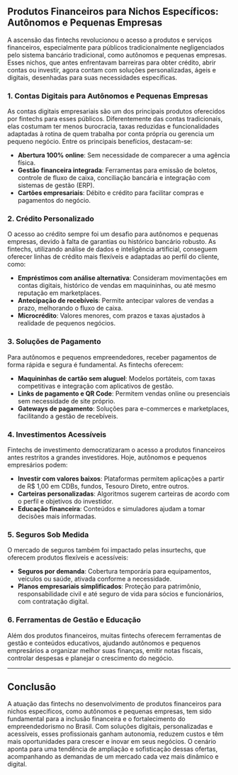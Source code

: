 ## Produtos Financeiros para Nichos Específicos: Autônomos e Pequenas Empresas

A ascensão das fintechs revolucionou o acesso a produtos e serviços financeiros, especialmente para públicos tradicionalmente negligenciados pelo sistema bancário tradicional, como autônomos e pequenas empresas. Esses nichos, que antes enfrentavam barreiras para obter crédito, abrir contas ou investir, agora contam com soluções personalizadas, ágeis e digitais, desenhadas para suas necessidades específicas.

### 1. Contas Digitais para Autônomos e Pequenas Empresas

As contas digitais empresariais são um dos principais produtos oferecidos por fintechs para esses públicos. Diferentemente das contas tradicionais, elas costumam ter menos burocracia, taxas reduzidas e funcionalidades adaptadas à rotina de quem trabalha por conta própria ou gerencia um pequeno negócio. Entre os principais benefícios, destacam-se:

- **Abertura 100% online**: Sem necessidade de comparecer a uma agência física.
- **Gestão financeira integrada**: Ferramentas para emissão de boletos, controle de fluxo de caixa, conciliação bancária e integração com sistemas de gestão (ERP).
- **Cartões empresariais**: Débito e crédito para facilitar compras e pagamentos do negócio.

### 2. Crédito Personalizado

O acesso ao crédito sempre foi um desafio para autônomos e pequenas empresas, devido à falta de garantias ou histórico bancário robusto. As fintechs, utilizando análise de dados e inteligência artificial, conseguem oferecer linhas de crédito mais flexíveis e adaptadas ao perfil do cliente, como:

- **Empréstimos com análise alternativa**: Consideram movimentações em contas digitais, histórico de vendas em maquininhas, ou até mesmo reputação em marketplaces.
- **Antecipação de recebíveis**: Permite antecipar valores de vendas a prazo, melhorando o fluxo de caixa.
- **Microcrédito**: Valores menores, com prazos e taxas ajustados à realidade de pequenos negócios.

### 3. Soluções de Pagamento

Para autônomos e pequenos empreendedores, receber pagamentos de forma rápida e segura é fundamental. As fintechs oferecem:

- **Maquininhas de cartão sem aluguel**: Modelos portáteis, com taxas competitivas e integração com aplicativos de gestão.
- **Links de pagamento e QR Code**: Permitem vendas online ou presenciais sem necessidade de site próprio.
- **Gateways de pagamento**: Soluções para e-commerces e marketplaces, facilitando a gestão de recebíveis.

### 4. Investimentos Acessíveis

Fintechs de investimento democratizaram o acesso a produtos financeiros antes restritos a grandes investidores. Hoje, autônomos e pequenos empresários podem:

- **Investir com valores baixos**: Plataformas permitem aplicações a partir de R$ 1,00 em CDBs, fundos, Tesouro Direto, entre outros.
- **Carteiras personalizadas**: Algoritmos sugerem carteiras de acordo com o perfil e objetivos do investidor.
- **Educação financeira**: Conteúdos e simuladores ajudam a tomar decisões mais informadas.

### 5. Seguros Sob Medida

O mercado de seguros também foi impactado pelas insurtechs, que oferecem produtos flexíveis e acessíveis:

- **Seguros por demanda**: Cobertura temporária para equipamentos, veículos ou saúde, ativada conforme a necessidade.
- **Planos empresariais simplificados**: Proteção para patrimônio, responsabilidade civil e até seguro de vida para sócios e funcionários, com contratação digital.

### 6. Ferramentas de Gestão e Educação

Além dos produtos financeiros, muitas fintechs oferecem ferramentas de gestão e conteúdos educativos, ajudando autônomos e pequenos empresários a organizar melhor suas finanças, emitir notas fiscais, controlar despesas e planejar o crescimento do negócio.

---

## Conclusão

A atuação das fintechs no desenvolvimento de produtos financeiros para nichos específicos, como autônomos e pequenas empresas, tem sido fundamental para a inclusão financeira e o fortalecimento do empreendedorismo no Brasil. Com soluções digitais, personalizadas e acessíveis, esses profissionais ganham autonomia, reduzem custos e têm mais oportunidades para crescer e inovar em seus negócios. O cenário aponta para uma tendência de ampliação e sofisticação dessas ofertas, acompanhando as demandas de um mercado cada vez mais dinâmico e digital.